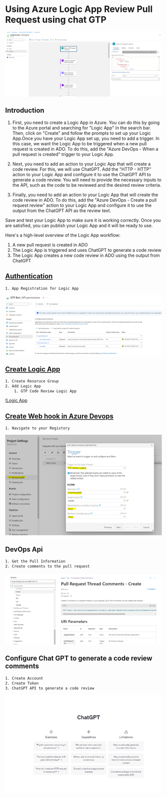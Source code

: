 # Using Azure Logic App Review Pull Request using chat GTP
![code review logic app](/Images/CodeReviewUsingLogicApp.PNG)
## Introduction

1. First, you need to create a Logic App in Azure. You can do this by going to the Azure portal and searching for "Logic App" in the search bar. Then, click on "Create" and follow the prompts to set up your Logic App.Once you have your Logic App set up, you need to add a trigger. In this case, we want the Logic App to be triggered when a new pull request is created in ADO. To do this, add the "Azure DevOps - When a pull request is created" trigger to your Logic App.

2. Next, you need to add an action to your Logic App that will create a code review. For this, we will use ChatGPT. Add the "HTTP - HTTP" action to your Logic App and configure it to use the ChatGPT API to generate a code review. You will need to provide the necessary inputs to the API, such as the code to be reviewed and the desired review criteria.

3. Finally, you need to add an action to your Logic App that will create the code review in ADO. To do this, add the "Azure DevOps - Create a pull request review" action to your Logic App and configure it to use the output from the ChatGPT API as the review text.

Save and test your Logic App to make sure it is working correctly. Once you are satisfied, you can publish your Logic App and it will be ready to use.

Here's a high-level overview of the Logic App workflow:

1. A new pull request is created in ADO
2. The Logic App is triggered and uses ChatGPT to generate a code review
3. The Logic App creates a new code review in ADO using the output from ChatGPT
## [Authentication](/AppRegistration/README.Md)
    1. App Registration for Logic App  
![Azure permission ](Images/API%20Permissions.PNG)
## [Create Logic App](/CreateLogicApp/README.md)
    1. Create Resoruce Group
    2. Add Logic App
        1. GTP Code Review Logic App
[!Logic App](Images/LogicApp.PNG)
## [Create Web hook in Azure Devops](/Webhooks/README.md)
    1. Navigate to your Registory
![Azure Devops web hoock](Images/Trigger.PNG)
## DevOps Api
    1. Get the Pull Information 
    2. Create comments to the pull request
![Dev ops APi](Images/ADOApis.PNG)
## Configure Chat GPT to generate a code review comments
    1. Create Account 
    2. Create Token
    3. ChatGPT API to generate a code review

![Chat GTP](Images/CHATGTP.PNG)

